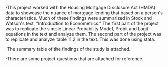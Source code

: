 -This project worked with the Housing Mortgage Disclosure Act (HMDA) data to showcase the nuance of mortgage lending that based on a person's characteristics. Much of these findings were summarized in Stock and Watson's text, "Introduction to Econometrics." The first part of the project was to replicate the simple Linear Probability Model, Probit and Logit equations in the text and analyze them. The second part of the project was to replicate and analyze table 11.2 in the text. This was done using stata.

-The summary table of the findings of the study is attached.

-There are some project questions that are attached for reference.
